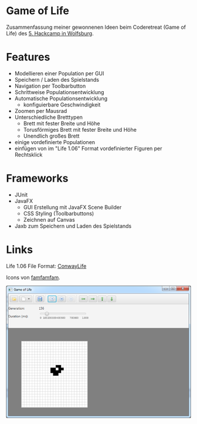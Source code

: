 Game of Life
============

Zusammenfassung meiner gewonnenen Ideen beim Coderetreat (Game of Life) des
 [5. Hackcamp in Wolfsburg](http://hackcamp-wolfsburg.de/hackcamp5).

# Features #
- Modellieren einer Population per GUI
- Speichern / Laden des Spielstands
- Navigation per Toolbarbutton
- Schrittweise Populationsentwicklung
- Automatische Populationsentwicklung
    * konfiguierbare Geschwindigkeit
- Zoomen per Mausrad
- Unterschiedliche Bretttypen
	* Brett mit fester Breite und Höhe
	* Torusförmiges Brett mit fester Breite und Höhe
	* Unendlich großes Brett
- einige vordefinierte Populationen
- einfügen von im "Life 1.06" Format vordefinierter Figuren per Rechtsklick

# Frameworks #
- JUnit
- JavaFX
    - GUI Erstellung mit JavaFX Scene Builder
    - CSS Styling (Toolbarbuttons)
    - Zeichnen auf Canvas
- Jaxb zum Speichern und Laden des Spielstands

# Links #
Life 1.06 File Format: [ConwayLife](http://www.conwaylife.com/wiki/Life_1.06)

Icons von [famfamfam](http://www.famfamfam.com/lab/icons/silk/).

![GameOfLife](GameOfLife.png)